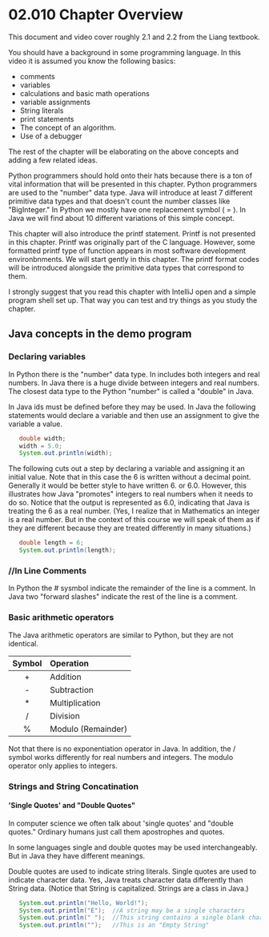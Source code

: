 # 02.010 Chapter Overview

This document and video cover roughly 2.1 and 2.2 from the Liang textbook.

You should have a background in some programming language.  In this video it is assumed you know the following basics:

* comments
* variables
* calculations and basic math operations
* variable assignments
* String literals
* print statements
* The concept of an algorithm.
* Use of a debugger

The rest of the chapter will be elaborating on the above concepts and adding a few related ideas.

Python programmers should hold onto their hats because there is a ton of vital information that will be presented in this chapter.  Python programmers are used to the "number" data type.  Java will introduce at least 7 different primitive data types and that doesn't count the number classes like "BigInteger."  In Python we mostly have one replacement symbol ( = ).  In Java we will find about 10 different variations of this simple concept.

This chapter will also introduce the printf statement.  Printf is not presented in this chapter.  Printf was originally part of the C language.  However, some formatted printf type of function appears in most software development environbnments.  We will start gently in this chapter.  The printf format codes will be introduced alongside the primitive data types that correspond to them.

I strongly suggest that you read this chapter with IntelliJ open and a simple program shell set up.  That way you can test and try things as you study the chapter. 

## Java concepts in the demo program

### Declaring variables

In Python there is the "number" data type.  In includes both integers and real numbers.  In Java there is a huge divide between integers and real numbers.  The closest data type to the Python "number" is called a "double" in Java.  

In Java ids must be defined before they may be used.  In Java the following statements would declare a variable and then use an assignment to give the variable a value.

```java
   double width;
   width = 5.0;
   System.out.println(width);
```
The following cuts out a step by declaring a variable and assigning it an initial value.  Note that in this case the 6 is written without a decimal point.  Generally it would be better style to have written 6. or 6.0.  However, this illustrates how Java "promotes" integers to real numbers when it needs to do so.  Notice that the output is represented as 6.0, indicating that Java is treating the 6 as a real number.  (Yes, I realize that in Mathematics an integer is a real number.  But in the context of this course we will speak of them as if they are different because they are treated differently in many situations.)

```java
   double length = 6;
   System.out.println(length);
```

### //In Line Comments 

In Python the # sysmbol indicate the remainder of the line is a comment.  In Java two "forward slashes" indicate the rest of the line is a comment.

### Basic arithmetic operators

The Java arithmetic operators are similar to Python, but they are not identical.

Symbol|Operation
:---:|:--
+|Addition
-|Subtraction
*|Multiplication
/|Division
%|Modulo (Remainder)

Not that there is no exponentiation operator in Java.  In addition, the / symbol works differently for real numbers and integers.  The modulo operator only applies to integers.

### Strings and String Concatination

#### 'Single Quotes' and "Double Quotes"

In computer science we often talk about 'single quotes' and "double quotes."  Ordinary humans just call them apostrophes and quotes.

In some languages single and double quotes may be used interchangeably.  But in Java they have different meanings.

Double quotes are used to indicate string literals.  Single quotes are used to indicate character data.  Yes, Java treats character data differently than String data.  (Notice that String is capitalized. Strings are a class in Java.)

```java
   System.out.println("Hello, World!");
   System.out.println("E");  //A string may be a single characters
   System.out.println(" ");  //This string contains a single blank character
   System.out.println("");   //This is an "Empty String"
```